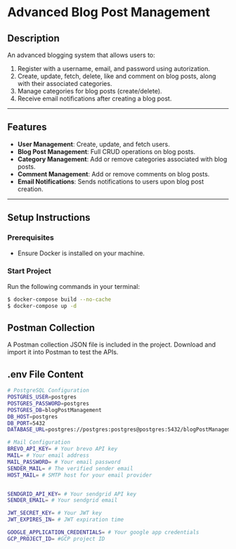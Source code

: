 # Advanced Blog Post Management

## **Description**
An advanced blogging system that allows users to:
1. Register with a username, email, and password using autorization.
2. Create, update, fetch, delete, like and comment on blog posts, along with their associated categories.
3. Manage categories for blog posts (create/delete).
4. Receive email notifications after creating a blog post.

---

## **Features**
- **User Management**: Create, update, and fetch users.
- **Blog Post Management**: Full CRUD operations on blog posts.
- **Category Management**: Add or remove categories associated with blog posts.
- **Comment Management**: Add or remove comments on blog posts.
- **Email Notifications**: Sends notifications to users upon blog post creation.

---

## **Setup Instructions**

### Prerequisites
- Ensure Docker is installed on your machine.

### Start Project
Run the following commands in your terminal:
```bash
$ docker-compose build --no-cache
$ docker-compose up -d 
```

## Postman Collection

A Postman collection JSON file is included in the project. Download and import it into Postman to test the APIs.


## .env File Content 

```bash
# PostgreSQL Configuration
POSTGRES_USER=postgres
POSTGRES_PASSWORD=postgres
POSTGRES_DB=blogPostManagement
DB_HOST=postgres
DB_PORT=5432
DATABASE_URL=postgres://postgres:postgres@postgres:5432/blogPostManagement

# Mail Configuration
BREVO_API_KEY= # Your brevo API key
MAIL= # Your email address
MAIL_PASSWORD= # Your email password
SENDER_MAIL= # The verified sender email
HOST_MAIL= # SMTP host for your email provider


SENDGRID_API_KEY= # Your sendgrid API key
SENDER_EMAIL= # Your sendgrid email

JWT_SECRET_KEY= # Your JWT key
JWT_EXPIRES_IN= # JWT expiration time

GOOGLE_APPLICATION_CREDENTIALS= # Your google app credentials
GCP_PROJECT_ID= #GCP project ID
```
